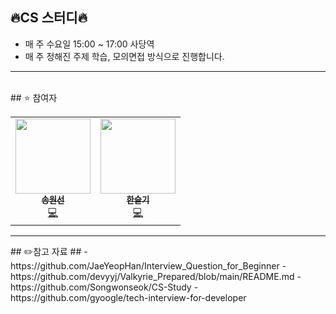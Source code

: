 ## 🔥CS 스터디🔥 ##
- 매 주 수요일 15:00 ~ 17:00 사당역
- 매 주 정해진 주제 학습, 모의면접 방식으로 진행합니다.

<hr/>
<br/>
## ⭐ 참여자

<table>
  <tr>
    <td align="center">
      <a href="https://github.com/">
        <img src="https://avatars.githubusercontent.com/ws1811" width="120px;" alt=""/><br />
        <sub><b>송원선</b></sub></a><br />
        <a href="https://github.com/ws1811" title="Code">💻</a>
    </td>
    <td align="center">
      <a href="https://github.com/">
        <img src="" width="120px;" alt=""/><br />
        <sub><b>한슬기</b></sub></a><br />
        <a href=" title="Code">💻</a>
    </td>
  </tr>
</table>  

<hr/>
## ✏️참고 자료 ##
- https://github.com/JaeYeopHan/Interview_Question_for_Beginner
- https://github.com/devyyj/Valkyrie_Prepared/blob/main/README.md
- https://github.com/Songwonseok/CS-Study
- https://github.com/gyoogle/tech-interview-for-developer


